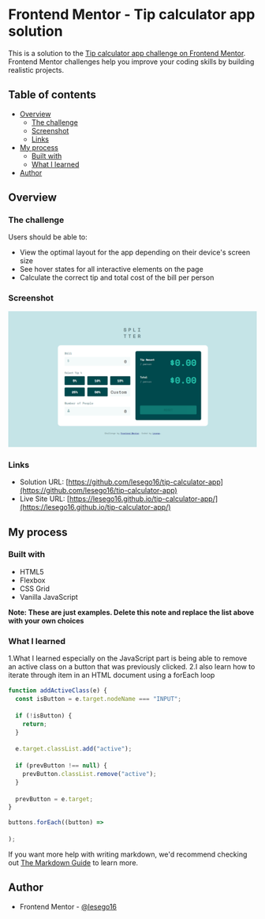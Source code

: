 # Frontend Mentor - Tip calculator app solution

This is a solution to the [Tip calculator app challenge on Frontend Mentor](https://www.frontendmentor.io/challenges/tip-calculator-app-ugJNGbJUX). Frontend Mentor challenges help you improve your coding skills by building realistic projects.

## Table of contents

- [Overview](#overview)
  - [The challenge](#the-challenge)
  - [Screenshot](#screenshot)
  - [Links](#links)
- [My process](#my-process)
  - [Built with](#built-with)
  - [What I learned](#what-i-learned)
- [Author](#author)

## Overview

### The challenge

Users should be able to:

- View the optimal layout for the app depending on their device's screen size
- See hover states for all interactive elements on the page
- Calculate the correct tip and total cost of the bill per person

### Screenshot

![](./images/Screenshot.png)

### Links

- Solution URL: [https://github.com/lesego16/tip-calculator-app](https://github.com/lesego16/tip-calculator-app)
- Live Site URL: [https://lesego16.github.io/tip-calculator-app/](https://lesego16.github.io/tip-calculator-app/)

## My process

### Built with

- HTML5
- Flexbox
- CSS Grid
- Vanilla JavaScript

**Note: These are just examples. Delete this note and replace the list above with your own choices**

### What I learned

1.What I learned especially on the JavaScript part is being able to remove an active class on a button that was previously clicked.
2.I also learn how to iterate through item in an HTML document using a forEach loop

```js
function addActiveClass(e) {
  const isButton = e.target.nodeName === "INPUT";

  if (!isButton) {
    return;
  }

  e.target.classList.add("active");

  if (prevButton !== null) {
    prevButton.classList.remove("active");
  }

  prevButton = e.target;
}
```

```js
buttons.forEach((button) =>

);
```

If you want more help with writing markdown, we'd recommend checking out [The Markdown Guide](https://www.markdownguide.org/) to learn more.

## Author

- Frontend Mentor - [@lesego16](https://www.frontendmentor.io/profile/lesego16)
